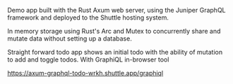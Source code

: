 Demo app built with the Rust Axum web server, using the Juniper GraphQL framework and deployed to the Shuttle hosting system.

In memory storage using Rust's Arc and Mutex to concurrently share and mutate data without setting up a database.

Straight forward todo app shows an initial todo with the ability of mutation to add and toggle todos. With GraphiQL in-browser tool

https://axum-graphql-todo-wrkh.shuttle.app/graphiql

